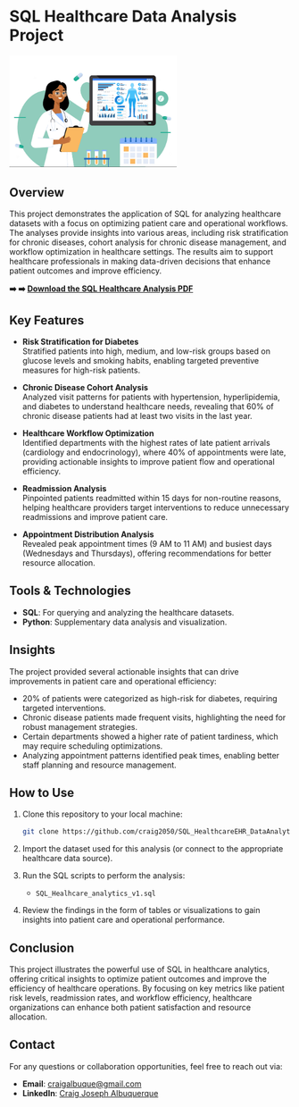 # SQL Healthcare Data Analysis Project
<img src="./images/healthcare_analysis.png" alt="Healthcare Analysis" width="300" />

## Overview
This project demonstrates the application of SQL for analyzing healthcare datasets with a focus on optimizing patient care and operational workflows. The analyses provide insights into various areas, including risk stratification for chronic diseases, cohort analysis for chronic disease management, and workflow optimization in healthcare settings. The results aim to support healthcare professionals in making data-driven decisions that enhance patient outcomes and improve efficiency.

 **➡️ ➡️ [Download the SQL Healthcare Analysis PDF](./Report/SQL_Healthcare_Analysis.pdf)**

## Key Features
- **Risk Stratification for Diabetes**  
  Stratified patients into high, medium, and low-risk groups based on glucose levels and smoking habits, enabling targeted preventive measures for high-risk patients.

- **Chronic Disease Cohort Analysis**  
  Analyzed visit patterns for patients with hypertension, hyperlipidemia, and diabetes to understand healthcare needs, revealing that 60% of chronic disease patients had at least two visits in the last year.

- **Healthcare Workflow Optimization**  
  Identified departments with the highest rates of late patient arrivals (cardiology and endocrinology), where 40% of appointments were late, providing actionable insights to improve patient flow and operational efficiency.

- **Readmission Analysis**  
  Pinpointed patients readmitted within 15 days for non-routine reasons, helping healthcare providers target interventions to reduce unnecessary readmissions and improve patient care.

- **Appointment Distribution Analysis**  
  Revealed peak appointment times (9 AM to 11 AM) and busiest days (Wednesdays and Thursdays), offering recommendations for better resource allocation.

## Tools & Technologies
- **SQL**: For querying and analyzing the healthcare datasets.
- **Python**: Supplementary data analysis and visualization.

## Insights
The project provided several actionable insights that can drive improvements in patient care and operational efficiency:
- 20% of patients were categorized as high-risk for diabetes, requiring targeted interventions.
- Chronic disease patients made frequent visits, highlighting the need for robust management strategies.
- Certain departments showed a higher rate of patient tardiness, which may require scheduling optimizations.
- Analyzing appointment patterns identified peak times, enabling better staff planning and resource management.

## How to Use
1. Clone this repository to your local machine:
   ```bash
   git clone https://github.com/craig2050/SQL_HealthcareEHR_DataAnalytics.git
   ```

2. Import the dataset used for this analysis (or connect to the appropriate healthcare data source).
3. Run the SQL scripts to perform the analysis:
   - `SQL_Healhcare_analytics_v1.sql`
   

4. Review the findings in the form of tables or visualizations to gain insights into patient care and operational performance.

## Conclusion
This project illustrates the powerful use of SQL in healthcare analytics, offering critical insights to optimize patient outcomes and improve the efficiency of healthcare operations. By focusing on key metrics like patient risk levels, readmission rates, and workflow efficiency, healthcare organizations can enhance both patient satisfaction and resource allocation.

## Contact
For any questions or collaboration opportunities, feel free to reach out via:

- **Email**: craigalbuque@gmail.com
- **LinkedIn**: [Craig Joseph Albuquerque](https://linkedin.com/in/craigalbuquerque)
